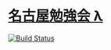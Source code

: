 [名古屋勉強会 λ](https://nagoya-benkyokai.com/)
============
[![Build Status](https://travis-ci.org/shule517/nagoya-benkyokai.svg?branch=master)](https://travis-ci.org/shule517/nagoya-benkyokai)